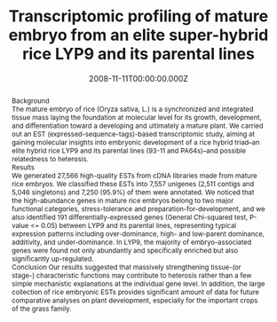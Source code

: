 ﻿---
title: Transcriptomic profiling of mature embryo from an elite super-hybrid rice LYP9 and its parental lines

# Authors
# If you created a profile for a user (e.g. the default `admin` user), write the username (folder name) here 
# and it will be replaced with their full name and linked to their profile.
authors:
  - Xiaomeng Ge
  - Weihua-Chen
  - Shuhui Song
  - Weiwei Wang
  - Songnian Hu
  - Jun Yu

# Author notes (optional)
author_notes:
  - 
  - 
  - 
  - 
  - "Corresponding author"
  - "Corresponding author"
date: 2008-11-11T00:00:00.000Z
doi: 10.1186/1471-2229-8-114

# Schedule page publish date (NOT publication's date).
publishDate: "2017-01-01T00:00:00Z"

# Publication type.
# Legend: 0 = Uncategorized; 1 = Conference paper; 2 = Journal article;
# 3 = Preprint / Working Paper; 4 = Report; 5 = Book; 6 = Book section;
# 7 = Thesis; 8 = Patent
publication_types: ["2"]

# Publication name and optional abbreviated publication name.
publication: Journal of Biotechnology
publication_short: 

abstract: >-
  Background


  The mature embryo of rice (Oryza sativa, L.) is a synchronized and integrated tissue mass laying the foundation at molecular level for its growth, development, and differentiation toward a developing and ultimately a mature plant. We carried out an EST (expressed-sequence-tags)-based transcriptomic study, aiming at gaining molecular insights into embryonic development of a rice hybrid triad–an elite hybrid rice LYP9 and its parental lines (93-11 and PA64s)–and possible relatedness to heterosis.


  Results


  We generated 27,566 high-quality ESTs from cDNA libraries made from mature rice embryos. We classified these ESTs into 7,557 unigenes (2,511 contigs and 5,046 singletons) and 7,250 (95.9%) of them were annotated. We noticed that the high-abundance genes in mature rice embryos belong to two major functional categories, stress-tolerance and preparation-for-development, and we also identified 191 differentially-expressed genes (General Chi-squared test, P-value <= 0.05) between LYP9 and its parental lines, representing typical expression patterns including over-dominance, high- and low-parent dominance, additivity, and under-dominance. In LYP9, the majority of embryo-associated genes were found not only abundantly and specifically enriched but also significantly up-regulated.


  Conclusion
  Our results suggested that massively strengthening tissue-(or stage-) characteristic functions may contribute to heterosis rather than a few simple mechanistic explanations at the individual gene level. In addition, the large collection of rice embryonic ESTs provides significant amount of data for future comparative analyses on plant development, especially for the important crops of the grass family.

# Summary. An optional shortened abstract.
summary: 

tags: []

# Display this page in the Featured widget?
featured: true



url_pdf: ''
url_code: ''
url_dataset: ''
url_poster: ''
url_project: ''
url_slides: ''
url_source: ''
url_video: ''

---

